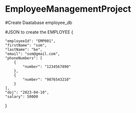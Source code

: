 # EmployeeManagementProject

#Create Daatabase employee_db

#JSON to create the EMPLOYEE
{

    "employeeId": "EMP001",
    "firstName": "som",
    "lastName": "be",
    "email": "som@gmail.com",
    "phoneNumbers": [
        {
            "number": "1234567890"
        },
        {
            "number": "9876543210"
        }
    ],
    "doj": "2023-04-10",
    "salary": 50000
}
